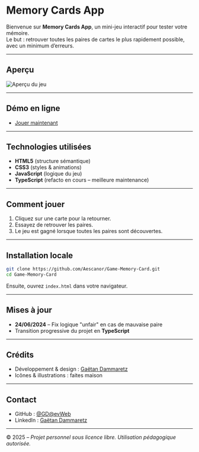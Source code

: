 
#  Memory Cards App

Bienvenue sur **Memory Cards App**, un mini-jeu interactif pour tester votre mémoire.  
Le but : retrouver toutes les paires de cartes le plus rapidement possible, avec un minimum d’erreurs.

---

##  Aperçu

![Aperçu du jeu](link-to-screenshot)

---

##  Démo en ligne

- [Jouer maintenant](https://gdevweb.github.io/Game-Memory-Card/)

---

##  Technologies utilisées

- **HTML5** (structure sémantique)
- **CSS3** (styles & animations)
- **JavaScript** (logique du jeu)
- **TypeScript** (refacto en cours – meilleure maintenance)

---

##  Comment jouer

1. Cliquez sur une carte pour la retourner.
2. Essayez de retrouver les paires.
3. Le jeu est gagné lorsque toutes les paires sont découvertes.

---

##  Installation locale

```bash
git clone https://github.com/Aescanor/Game-Memory-Card.git
cd Game-Memory-Card
````

Ensuite, ouvrez `index.html` dans votre navigateur.

---

##  Mises à jour

*  **24/06/2024** – Fix logique "unfair" en cas de mauvaise paire
*  Transition progressive du projet en **TypeScript**

---

##  Crédits

* Développement & design : [Gaëtan Dammaretz](https://github.com/Aescanor)
* Icônes & illustrations : faites maison 

---

##  Contact

* GitHub : [@GD@evWeb](https://github.com/Aescanor)
* LinkedIn : [Gaëtan Dammaretz](https://www.linkedin.com/in/gaëtan-dammaretz)

---

© 2025 – *Projet personnel sous licence libre. Utilisation pédagogique autorisée.*


